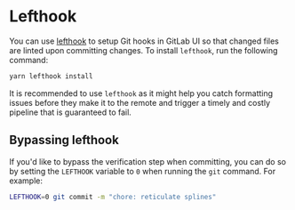 # Lefthook

You can use [lefthook] to setup Git hooks in GitLab UI so that changed files are linted upon
committing changes. To install `lefthook`, run the following command:

```sh
yarn lefthook install
```

It is recommended to use `lefthook` as it might help you catch formatting issues before they make it
to the remote and trigger a timely and costly pipeline that is guaranteed to fail.

## Bypassing lefthook

If you'd like to bypass the verification step when committing, you can do so by setting the
`LEFTHOOK` variable to `0` when running the `git` command. For example:

```sh
LEFTHOOK=0 git commit -m "chore: reticulate splines"
```

[lefthook]: https://www.npmjs.com/package/@arkweid/lefthook
